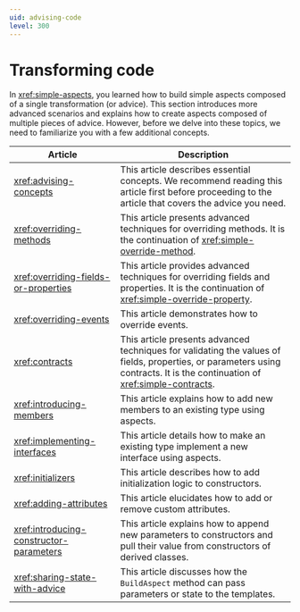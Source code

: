 ```yaml
---
uid: advising-code
level: 300
---
```


# Transforming code

In <xref:simple-aspects>, you learned how to build simple aspects composed of a single transformation (or advice). This section introduces more advanced scenarios and explains how to create aspects composed of multiple pieces of advice. However, before we delve into these topics, we need to familiarize you with a few additional concepts.

| Article | Description |
|----|----|
| <xref:advising-concepts> | This article describes essential concepts. We recommend reading this article first before proceeding to the article that covers the advice you need. |
| <xref:overriding-methods> | This article presents advanced techniques for overriding methods. It is the continuation of <xref:simple-override-method>. |
| <xref:overriding-fields-or-properties> | This article provides advanced techniques for overriding fields and properties. It is the continuation of <xref:simple-override-property>. |
| <xref:overriding-events> | This article demonstrates how to override events. |
| <xref:contracts> | This article presents advanced techniques for validating the values of fields, properties, or parameters using contracts. It is the continuation of <xref:simple-contracts>. |
| <xref:introducing-members> | This article explains how to add new members to an existing type using aspects. |
| <xref:implementing-interfaces> | This article details how to make an existing type implement a new interface using aspects. |
| <xref:initializers> | This article describes how to add initialization logic to constructors. |
| <xref:adding-attributes> | This article elucidates how to add or remove custom attributes. |
| <xref:introducing-constructor-parameters> | This article explains how to append new parameters to constructors and pull their value from constructors of derived classes. |
| <xref:sharing-state-with-advice> | This article discusses how the `BuildAspect` method can pass parameters or state to the templates.


